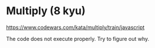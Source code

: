 # Multiply (8 kyu)

https://www.codewars.com/kata/multiply/train/javascript

The code does not execute properly. Try to figure out why.

